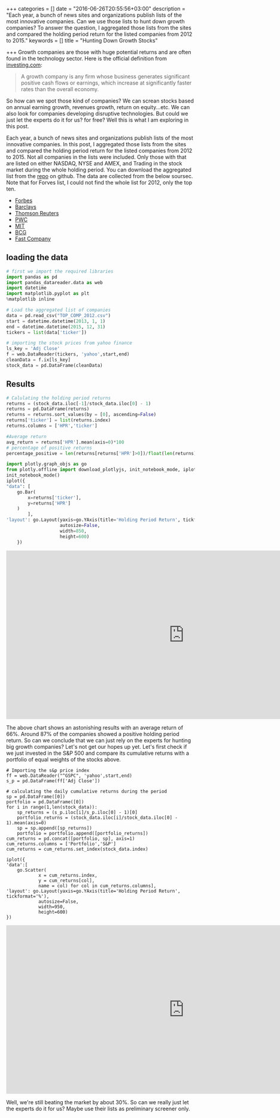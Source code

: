 +++
categories = []
date = "2016-06-26T20:55:56+03:00"
description = "Each year, a bunch of news sites and organizations publish lists of the most innovative companies. Can we use those lists to hunt down growth companies? To answer the question, I aggregated those lists from the sites and compared the holding period return for the listed companies from 2012 to 2015."
keywords = []
title = "Hunting Down Growth Stocks"

+++
Growth companies are those with huge potential returns and are often found in the technology sector. Here is the official definition from [investing.com](http://www.investopedia.com/terms/g/growthcompany.asp):

>A growth company is any firm whose business generates significant positive cash flows or earnings, which increase at significantly faster rates than the overall economy. 

So how can we spot those kind of companies? We can screan stocks based on annual earning growth, revenues growth, return on equity...etc. We can also look for companies developing disruptive technologies. But could we just let the experts do it for us? for free? Well this is what I am exploring in this post. 

Each year, a bunch of news sites and organizations publish lists of the most innovative companies. In this post, I aggregated those lists from the sites and compared the holding period return for the listed companies from 2012 to 2015. Not all companies in the lists were included. Only those with that are listed on either NASDAQ, NYSE and AMEX, and Trading in the stock market during the whole holding period. You can download the aggregated list from the [repo](https://github.com/ahmedas91/Hunting_growth_stocks) on github. The data are collected from the below soursec. Note that for Forves list, I could not find the whole list for 2012, only the top ten. 

- [Forbes](http://www.forbes.com/sites/samanthasharf/2012/09/05/the-ten-most-innovative-companies-in-america/#3f28c5aa23d3) 
- [Barclays](http://www.businessinsider.com/presenting-the-39-companies-that-will-win-through-innovation-2012-4?op=1)
- [Thomson Reuters](http://top100innovators.stateofinnovation.thomsonreuters.com/)
- [PWC](http://www.strategyand.pwc.com/global/home/what-we-think/innovation1000/top-innovators-spenders#/tab-2012)
- [MIT](http://www2.technologyreview.com/tr50/2012/?_ga=1.224498527.453581319.1458158445)
- [BCG](https://www.bcgperspectives.com/content/interactive/innovation_growth_most_innovative_companies_interactive_guide/)
- [Fast Company](http://www.fastcompany.com/section/most-innovative-companies-2012)

## loading the data
```python
# first we import the required libraries
import pandas as pd
import pandas_datareader.data as web
import datetime
import matplotlib.pyplot as plt
%matplotlib inline  
```
```python
# Load the aggregated list of companies
data = pd.read_csv("TOP_COMP_2012.csv")
start = datetime.datetime(2013, 1, 1)
end = datetime.datetime(2015, 12, 31)
tickers = list(data['ticker'])
```
```python
# importing the stock prices from yahoo finance
ls_key = 'Adj Close'
f = web.DataReader(tickers, 'yahoo',start,end)
cleanData = f.ix[ls_key]
stock_data = pd.DataFrame(cleanData)
```
## Results
```python
# Calulating the holding period returns 
returns = (stock_data.iloc[-1]/stock_data.iloc[0] - 1)
returns = pd.DataFrame(returns)
returns = returns.sort_values(by = [0], ascending=False)
returns['ticker'] = list(returns.index)
returns.columns = ['HPR','ticker']
```
```python
#Average return
avg_return = returns['HPR'].mean(axis=0)*100
# percentage of positive returns
percentage_positive = len(returns[returns['HPR']>0])/float(len(returns))*100 
```
```python
import plotly.graph_objs as go
from plotly.offline import download_plotlyjs, init_notebook_mode, iplot
init_notebook_mode()
iplot({
"data": [
    go.Bar(
        x=returns['ticker'],
        y=returns['HPR']
    )
        ],
'layout': go.Layout(yaxis=go.YAxis(title='Holding Period Return', tickformat='%'), 
                    autosize=False,
                    width=850,
                    height=600)
    })
```
<iframe width="950" height="450" frameborder="0" scrolling="no" src="https://plot.ly/~ahmedas91/0.embed"></iframe>

The above chart shows an astonishing results with an average return of 66%. Around 87% of the companies showed a positive holding period return. So can we conclude that we can just rely on the experts for hunting big growth companies? Let's not get our hopes up yet. Let's first check if we just invested in the S&P 500 and compare its cumulative returns with a portfolio of equal weights of the stocks above.
```pyhon
# Importing the s&p price index
ff = web.DataReader("^GSPC", 'yahoo',start,end)
s_p = pd.DataFrame(ff['Adj Close'])

# calculating the daily cumulative returns during the period
sp = pd.DataFrame([0])
portfolio = pd.DataFrame([0])
for i in range(1,len(stock_data)):
    sp_returns = (s_p.iloc[i]/s_p.iloc[0] - 1)[0]
    portfolio_returns = (stock_data.iloc[i]/stock_data.iloc[0] - 1).mean(axis=0)
    sp = sp.append([sp_returns])
    portfolio = portfolio.append([portfolio_returns])    
cum_returns = pd.concat([portfolio, sp], axis=1)
cum_returns.columns = ['Portfolio','S&P']
cum_returns = cum_returns.set_index(stock_data.index)

iplot({
'data':[
    go.Scatter(
            x = cum_returns.index,
            y = cum_returns[col],
            name = col) for col in cum_returns.columns],
'layout': go.Layout(yaxis=go.YAxis(title='Holding Period Return', tickformat='%'), 
            autosize=False,
            width=950,
            height=600)
})
```
<iframe width="950" height="450" frameborder="0" scrolling="no" src="https://plot.ly/~ahmedas91/4.embed"></iframe>

Well, we're still beating the market by about 30%. So can we really just let the experts do it for us? Maybe use their lists as preliminary screener only.

